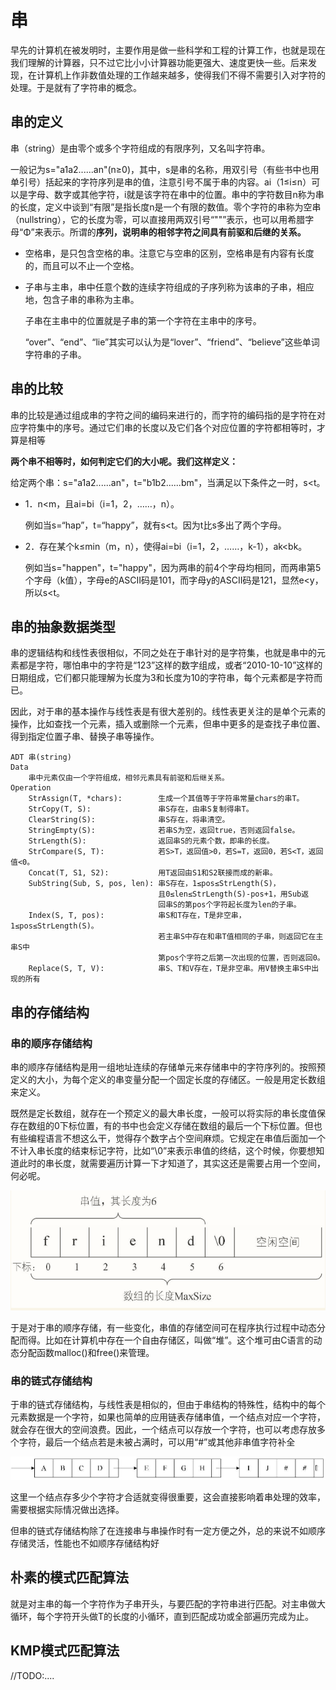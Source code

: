 # 串

早先的计算机在被发明时，主要作用是做一些科学和工程的计算工作，也就是现在我们理解的计算器，只不过它比小小计算器功能更强大、速度更快一些。后来发现，在计算机上作非数值处理的工作越来越多，使得我们不得不需要引入对字符的处理。于是就有了字符串的概念。

## 串的定义

串（string）是由零个或多个字符组成的有限序列，又名叫字符串。

一般记为s="a1a2......an"(n≥0)，其中，s是串的名称，用双引号（有些书中也用单引号）括起来的字符序列是串的值，注意引号不属于串的内容。ai（1≤i≤n）可以是字母、数字或其他字符，i就是该字符在串中的位置。串中的字符数目n称为串的长度，定义中谈到“有限”是指长度n是一个有限的数值。零个字符的串称为空串（nullstring），它的长度为零，可以直接用两双引号“""”表示，也可以用希腊字母“Φ”来表示。所谓的**序列，说明串的相邻字符之间具有前驱和后继的关系。**

- 空格串，是只包含空格的串。注意它与空串的区别，空格串是有内容有长度的，而且可以不止一个空格。

- 子串与主串，串中任意个数的连续字符组成的子序列称为该串的子串，相应地，包含子串的串称为主串。

  子串在主串中的位置就是子串的第一个字符在主串中的序号。

  “over”、“end”、“lie”其实可以认为是“lover”、“friend”、“believe”这些单词字符串的子串。

## 串的比较

串的比较是通过组成串的字符之间的编码来进行的，而字符的编码指的是字符在对应字符集中的序号。通过它们串的长度以及它们各个对应位置的字符都相等时，才算是相等

**两个串不相等时，如何判定它们的大小呢。我们这样定义：**

给定两个串：s="a1a2......an"，t="b1b2......bm"，当满足以下条件之一时，s<t。

- 1．n<m，且ai=bi（i=1，2，……，n）。

  例如当s=“hap”，t=“happy”，就有s<t。因为t比s多出了两个字母。

- 2．存在某个k≤min（m，n），使得ai=bi（i=1，2，……，k-1），ak<bk。

  例如当s="happen"，t="happy"，因为两串的前4个字母均相同，而两串第5个字母（k值），字母e的ASCII码是101，而字母y的ASCII码是121，显然e<y，所以s<t。

## 串的抽象数据类型

串的逻辑结构和线性表很相似，不同之处在于串针对的是字符集，也就是串中的元素都是字符，哪怕串中的字符是“123”这样的数字组成，或者“2010-10-10”这样的日期组成，它们都只能理解为长度为3和长度为10的字符串，每个元素都是字符而已。

因此，对于串的基本操作与线性表是有很大差别的。线性表更关注的是单个元素的操作，比如查找一个元素，插入或删除一个元素，但串中更多的是查找子串位置、得到指定位置子串、替换子串等操作。

```
ADT 串(string)
Data
    串中元素仅由一个字符组成，相邻元素具有前驱和后继关系。
Operation
    StrAssign(T, *chars):        生成一个其值等于字符串常量chars的串T。
    StrCopy(T, S):               串S存在，由串S复制得串T。
    ClearString(S):              串S存在，将串清空。
    StringEmpty(S):              若串S为空，返回true，否则返回false。
    StrLength(S):                返回串S的元素个数，即串的长度。
    StrCompare(S, T):            若S>T，返回值>0，若S=T，返回0，若S<T，返回值<0。
    Concat(T, S1, S2):           用T返回由S1和S2联接而成的新串。
    SubString(Sub, S, pos, len): 串S存在，1≤pos≤StrLength(S)，
                                 且0≤len≤StrLength(S)-pos+1，用Sub返
                                 回串S的第pos个字符起长度为len的子串。
    Index(S, T, pos):            串S和T存在，T是非空串，1≤pos≤StrLength(S)。
                                 若主串S中存在和串T值相同的子串，则返回它在主串S中
                                 第pos个字符之后第一次出现的位置，否则返回0。
    Replace(S, T, V):            串S、T和V存在，T是非空串。用V替换主串S中出现的所有
```

## 串的存储结构

### 串的顺序存储结构

串的顺序存储结构是用一组地址连续的存储单元来存储串中的字符序列的。按照预定义的大小，为每个定义的串变量分配一个固定长度的存储区。一般是用定长数组来定义。

既然是定长数组，就存在一个预定义的最大串长度，一般可以将实际的串长度值保存在数组的0下标位置，有的书中也会定义存储在数组的最后一个下标位置。但也有些编程语言不想这么干，觉得存个数字占个空间麻烦。它规定在串值后面加一个不计入串长度的结束标记字符，比如“\0”来表示串值的终结，这个时候，你要想知道此时的串长度，就需要遍历计算一下才知道了，其实这还是需要占用一个空间，何必呢。

![](../asset/41.jpg)

于是对于串的顺序存储，有一些变化，串值的存储空间可在程序执行过程中动态分配而得。比如在计算机中存在一个自由存储区，叫做“堆”。这个堆可由C语言的动态分配函数malloc()和free()来管理。

### 串的链式存储结构

于串的链式存储结构，与线性表是相似的，但由于串结构的特殊性，结构中的每个元素数据是一个字符，如果也简单的应用链表存储串值，一个结点对应一个字符，就会存在很大的空间浪费。因此，一个结点可以存放一个字符，也可以考虑存放多个字符，最后一个结点若是未被占满时，可以用“#”或其他非串值字符补全

![](../asset/42.jpg)

这里一个结点存多少个字符才合适就变得很重要，这会直接影响着串处理的效率，需要根据实际情况做出选择。

但串的链式存储结构除了在连接串与串操作时有一定方便之外，总的来说不如顺序存储灵活，性能也不如顺序存储结构好

## 朴素的模式匹配算法

就是对主串的每一个字符作为子串开头，与要匹配的字符串进行匹配。对主串做大循环，每个字符开头做T的长度的小循环，直到匹配成功或全部遍历完成为止。

## KMP模式匹配算法

//TODO:....
